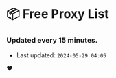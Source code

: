 # :package: Free Proxy List
### Updated every 15 minutes.

- Last updated: `2024-05-29 04:05`

:heart:
